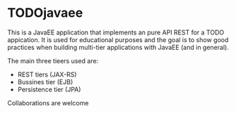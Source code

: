 # TODOjavaee

This is a JavaEE application that implements an pure API REST for a TODO appication. It is used for educational purposes and the goal is to show good practices when building multi-tier applications with JavaEE (and in general).

The main three tieers used are:

- REST tiers (JAX-RS)
- Bussines tier (EJB)
- Persistence tier (JPA)

Collaborations are welcome
